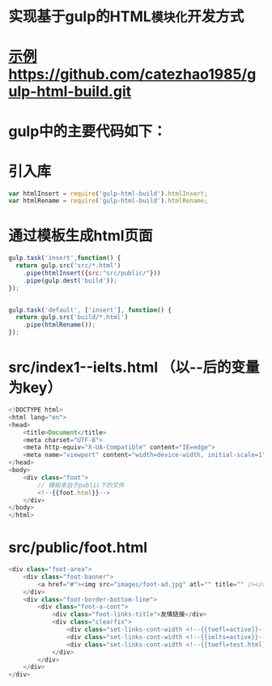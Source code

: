 # 实现基于gulp的HTML`模块化`开发方式


# [示例](https://github.com/catezhao1985/gulp-html-build.git "悬停显示")  https://github.com/catezhao1985/gulp-html-build.git


# gulp中的主要代码如下：


# 引入库  

```javascript
var htmlInsert = require('gulp-html-build').htmlInsert;
var htmlRename = require('gulp-html-build').htmlRename; 
```

# 通过模板生成html页面 

```javascript
gulp.task('insert',function() {
  return gulp.src('src/*.html')
    .pipe(htmlInsert({src:"src/public/"}))    
    .pipe(gulp.dest('build'));
});


gulp.task('default', ['insert'], function() {
  return gulp.src('build/*.html')
    .pipe(htmlRename());
});
```

# src/index1--ielts.html （以--后的变量为key）

```javascript 
<!DOCTYPE html>
<html lang="en">
<head>
    <title>Document</title>
	<meta charset="UTF-8">
    <meta http-equiv="X-UA-Compatible" content="IE=edge">
    <meta name="viewport" content="width=device-width, initial-scale=1">
</head>
<body>
    <div class="foot">
    	// 模板来自于public下的文件
    	<!--{{foot.html}}-->
    </div>
</body>
</html>
```

# src/public/foot.html

```javascript 
<div class="foot-area">
    <div class="foot-banner">
        <a href="#"><img src="images/foot-ad.jpg" atl="" title="" /></a>
    </div>
    <div class="foot-border-bottom-line">        
        <div class="foot-a-cont">
            <div class="foot-links-title">友情链接</div>
            <div class="clearfix">
                <div class="set-links-cont-width <!--{{toefl=active}}--> <!--{{ielts=aaa}}--> <!--{{toefl=ccc ddd}}-->"><a href="#" >雅思考试</a></div>
                <div class="set-links-cont-width <!--{{ielts=active}}-->"><a href="#" >托福培训</a></div>
                <div class="set-links-cont-width <!--{{toefl=test.html}}-->"><a href="#" >牛校网</a></div>
            </div>
        </div>
    </div>
</div>
```
